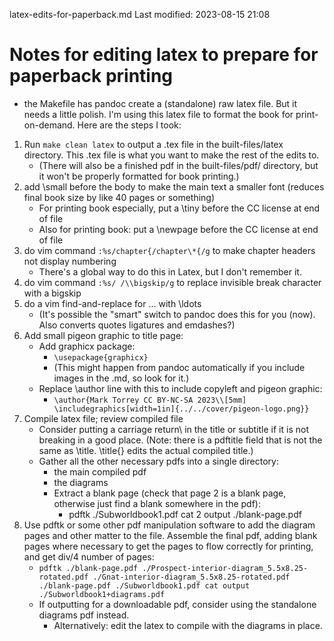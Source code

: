 latex-edits-for-paperback.md
Last modified: 2023-08-15 21:08

# Notes for editing latex to prepare for paperback printing

* the Makefile has pandoc create a (standalone) raw latex file. But it needs a little polish. I'm using this latex file to format the book for print-on-demand. Here are the steps I took:

1. Run ```make clean latex``` to output a .tex file in the built-files/latex directory. This .tex file is what you want to make the rest of the edits to.
	* (There will also be a finished pdf in the built-files/pdf/ directory, but it won't be properly formatted for book printing.)
2. add \small before the body to make the main text a smaller font (reduces final book size by like 40 pages or something)
	* For printing book especially, put a \tiny before the CC license at end of file
	* Also for printing book: put a \newpage before the CC license at end of file
3. do vim command ```:%s/chapter{/chapter\*{/g``` to make chapter headers not display numbering
	* There's a global way to do this in Latex, but I don't remember it.
4. do vim command ```:%s/ /\\bigskip/g``` to replace invisible break character with a bigskip
5. do a vim find-and-replace for ... with \ldots
	* (It's possible the "smart" switch to pandoc does this for you (now). Also converts quotes ligatures and emdashes?)
6. Add small pigeon graphic to title page:
	* Add graphicx package:
		* ```\usepackage{graphicx}```
		* (This might happen from pandoc automatically if you include images in the .md, so look for it.)
	* Replace \author line with this to include copyleft and pigeon graphic:
		* ```\author{Mark Torrey CC BY-NC-SA 2023\\[5mm] \includegraphics[width=1in]{../../cover/pigeon-logo.png}}```
7. Compile latex file; review compiled file
	* Consider putting a carriage return\\ in the title or subtitle if it is not breaking in a good place. (Note: there is a pdftitle field that is not the same as \title. \title{} edits the actual compiled title.)
	* Gather all the other necessary pdfs into a single directory:
		* the main compiled pdf
		* the diagrams
		* Extract a blank page (check that page 2 is a blank page, otherwise just find a blank somewhere in the pdf):
			* pdftk ./Subworldbook1.pdf cat 2 output ./blank-page.pdf
8. Use pdftk or some other pdf manipulation software to add the diagram pages and other matter to the file. Assemble the final pdf, adding blank pages where necessary to get the pages to flow correctly for printing, and get div/4 number of pages:
	* ```pdftk ./blank-page.pdf ./Prospect-interior-diagram_5.5x8.25-rotated.pdf ./Gnat-interior-diagram_5.5x8.25-rotated.pdf ./blank-page.pdf ./Subworldbook1.pdf cat output ./Subworldbook1+diagrams.pdf```
	* If outputting for a downloadable pdf, consider using the standalone diagrams pdf instead.
		* Alternatively: edit the latex to compile with the diagrams in place.
